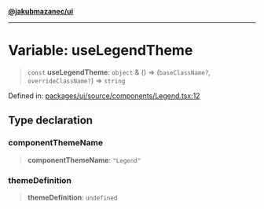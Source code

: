 [**@jakubmazanec/ui**](../README.md)

---

# Variable: useLegendTheme

> `const` **useLegendTheme**: `object` & () => (`baseClassName?`, `overrideClassName?`) => `string`

Defined in:
[packages/ui/source/components/Legend.tsx:12](https://github.com/jakubmazanec/tools/blob/6fe16df773d5da14c29261ea934e72b3f99fabb7/packages/ui/source/components/Legend.tsx#L12)

## Type declaration

### componentThemeName

> **componentThemeName**: `"Legend"`

### themeDefinition

> **themeDefinition**: `undefined`
